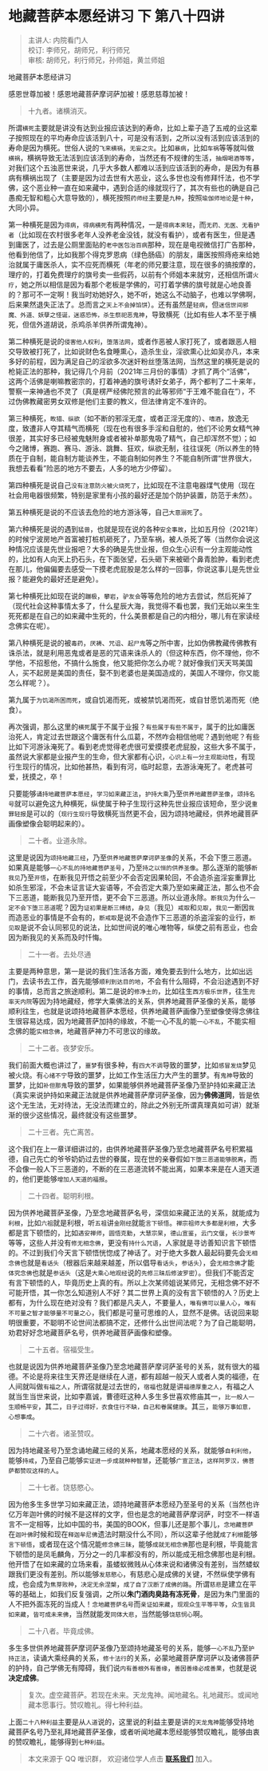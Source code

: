 # 地藏菩萨本愿经讲习 下 第八十四讲

> 主讲人: 内院看门人 <br />
> 校订: 李师兄，胡师兄，利行师兄 <br />
> 审核: 胡师兄，利行师兄，孙师姐，黄兰师姐 <br />

地藏菩萨本愿经讲习

感恩世尊加被！感恩地藏菩萨摩诃萨加被！感恩慈尊加被！

> 十九者。诸横消灭。

所谓`横死`主要就是讲没有达到业报应该达到的寿命，比如上辈子造了五戒的业这辈子按照现在的平均寿命应该活到八十，可是没有活到，之所以没有活到应该活到的寿命是因为横死。世俗人说的`飞来横祸`，`无妄之灾`。比如`暴病`，比如`车祸`等等就叫做`横祸`，横祸导致无法活到应该活到的寿命，当然还有不规律的生活，`抽烟喝酒等等`，对我们这个五浊恶世来说，几乎大多数人都难以活到应该活到的寿命，是因为有暴病有横祸出现了（主要是因为过去世有大恶业，这么多世也没有修拜忏法，也不学佛，这个恶业种一直在如来藏中，遇到合适的缘就现行了，其次有些也的确是自己愚痴无智和粗心大意导致的），横死按照`药师经`主要是`九种`，按照`瑜伽师地论`是`十种`，大同小异。

第一种横死是因为`得病`，`得病横死`有两种情况，一是`得病本来轻`，而`无药、无医、无看护者`（比如现在农村很多老年人没养老金没钱，就没有看护），或者有医生，但是遇到庸医了，过去是公厕里面贴的`老中医包治百病`那种，现在是电视微信打广告那种，他看到他信了，比如我那个得克罗恩病（绿色肠癌）的朋友，庸医按照痔疮来给她治就属于庸医杀人，实不应死而横死（年老的师兄要注意，现在很多的搞按摩的，理疗的，打着免费理疗的旗号卖一些假药，以前有个师姐本来就穷，还相信所谓`火疗`，她之所以相信是因为看那个老板是学佛的，可打着学佛的旗号就是心地良善的？那可不一定啊！我当时劝她好久，她不听，她这么不动脑子，也难以学佛啊，后来果然退失正法了。总而言之`天上不会掉馅饼`）。还有虽然是`轻病`，但`迷信世间邪魔、外道、妖孽之怪诞，迷惑恐怖，杀生祭祀恶鬼神`，导致横死（比如有些人本不至于横死，但信外道胡说，杀鸡杀羊供养所谓鬼神）。

第二种横死是说的`侵害他人权利`，`堕落法网`，或者作恶被人家打死了，或者跟恶人相交导致被打死了，比如说财色名食睡熏心，造杀生业，淫欲熏心比如吴亦凡，本来多好的前程，因为满足自己的淫欲多次迷奸粉丝堕落法网，当然这里的横死是说的枪毙正法的那种，我记得几个月前（2021年三月份的事情）才抓了两个“活佛”，这两个活佛是喇嘛教密宗的，打着神通的旗号诱奸女弟子，两个都判了二十来年，警察一来神通也不灵了（真是楞严经佛陀预言的此等邪师“于王难不能自在”），不过伪佛教藏密男女双修是他们主要的教义，但法律肯定不准许的。

第三种横死，`畋猎、纵欲`（如不断的邪淫无度，或者正淫无度的）、`嗜酒`，放逸无度，致遭非人夺其精气而横死（现在也有很多手淫和自慰的，他们不论男女精气神很差，其实好多已经被鬼魅附身或者被补单那鬼吸了精气，自己却浑然不觉）；如今之赌博，赛跑、赛马、游泳、跳舞、狂欢，纵欲无制，往往误死（所以养生的特质在于自制，能自制方能谈养生，不能自制如何养生？不能自制所谓“世界很大，我想去看看”险恶的地方不要去，人多的地方少停留）。

第四种横死是说自己`没有注意防火被火烧死了`，比如现在不注意电器煤气使用（现在社会用电器很频繁，特别是家里有小孩的最好还是加个防护装置，防范于未然）。

第五种横死是说的不应该去危险的地方游泳等，自己`大意溺死`了。

第六种横死是说的遇到`猛兽`，也就是现在说的各种`安全事故`，比如五月份（2021年）的时候宁波房地产首富被打桩机砸死了，乃至车祸，被人杀死了等（当然你会说这种情况应该是先世业报吧？大多的确是先世业报，但众生心识有一分主观能动性的，比如有人向天上扔石头，在下面张望，石头砸下来被砸个鼻青脸肿，看到老虎在那儿，他偏偏要去感受一下摸老虎屁股是怎么样的一回事，你说这事儿是先世业报？能避免的最好还是避免）。

第七种横死比如现在说的`蹦极`，`攀岩`，`驴友会`等等危险的地方去尝试，然后死掉了（现代社会这种事情太多了，什么星辰大海，我觉得不看也罢，我们无始以来生生死死都是在自己的如来藏中生死的，什么美景都是自己的内相分，哪儿有在家读经念佛实在呢）。

第八种横死是说的被`毒药`，`厌祷`、`咒诅`、`起尸鬼`等之所中害，比如伪佛教藏传佛教有诛杀法，就是利用恶鬼或者是恶的咒语来诛杀人的（但这种东西，你不理他，你不学他，不招惹他，不搞什么施食，他又能把你怎么办呢？就好像我们天天骂美国人，买不起房是美国的责任，娶不到老婆也是美国造成的，美国人不理你，你又能怎么样呢？）。

第九属于`为饥渴所困而死`，或自饥渴而死，或被禁饥渴而死，或自甘愿饥渴而死（绝食）。

再次强调，那么这里的`横死`属于不属于业报？`有些属于有些不属于`，属于的比如庸医治死人，肯定过去世跟这个庸医有什么瓜葛，不然咋会相信他呢？遇到他呢？有些比如下河游泳淹死了。看到老虎觉得老虎很可爱摸摸老虎屁股，这些大多不属于，虽然说大家都是业报产生的生命，但大家都有心识，`心识上有一分主观能动性`，有现行生现行的情况，比如他甚热，看到有河，临时起意，去游泳淹死了。老虎甚可爱，抚摸之，卒！

只要能够`诵持地藏菩萨本愿经`，`学习如来藏正法`，`护持大乘`乃至`供养地藏菩萨圣像`，`颂持名号`就可以避免这九种横死，纵使属于种子生现行这种先世业报应该短命，至少说`重罪轻报`是可以的（`现行生现行`导致横死当然更不会，因为颂持地藏经，供养地藏菩萨画像塑像会聪明起来的）。

> 二十者。业道永除。

这里是说因为`颂持地藏三经`，乃至`供养地藏菩萨摩诃萨圣像`的关系，不会下堕三恶道。如果真是能够`一心不乱的持地藏菩萨圣号`，乃至`持之以恒的供养圣像`。那么逐渐的能够`断我见`乃至`开悟`，在断我见开悟之前至少不会否定因果轮回，不会造杀盗淫妄重罪比如杀生邪淫，不会未证言证大妄语等，不会否定大乘乃至如来藏正法，那么也不会下三恶道，能断我见乃至开悟，更不会下三恶道。所以业道永除。`断我见`为什么`一定不会下堕三恶道`呢？因为`证初果是断三缚结`，`身见`（我见）`戒取`和`见取`，`我见`一断因`我`而造恶业的事情是不会有的，`断戒取`是说不会造作下三恶道的杀盗淫妄的业行，`断见取`是说不会认同邪见的说法，比如世间说的唯心唯物等，纵使之前有恶业，也会因为断我见的关系而及时忏悔。

> 二十一者。去处尽通

主要是两种意思，第一是说的我们生活各方面，难免要去到什么地方，比如出远门，去读书去工作，首先能够`顺利到达目的地`，不会有什么阻碍，不会沿途遇到不好的事情，总而言之旅途顺利。第二是说的`修净土的`，比如往生`西方极乐世界`，往生`兜率天内院`等因为持地藏经，修学大乘佛法的关系，供养地藏菩萨圣像的关系，能够顺利往生，也就是说颂持地藏菩萨本愿经，供养地藏菩萨画像乃至塑像使得念佛往生很容易达成，因为地藏菩萨加持的缘故，不能一心不乱的能`一心不乱`，不能实相念佛的能`实相念佛`，地藏菩萨神力不可思议的缘故。

> 二十二者。夜梦安乐。

我们前面大概也讲过了，`噩梦`有很多种，有`四大不调`导致的噩梦，比如`感冒发烧`梦见被火烧。有`心绪不宁`导致的噩梦，比如工作生活压力大产生的噩梦。有`鬼神`导致的噩梦，比如`补但那鬼`导致的噩梦，如果能够供养地藏菩萨圣像乃至护持如来藏正法（真实来说护持如来藏正法就是供养地藏菩萨摩诃萨圣像，因为**佛佛道同**，皆是依这个无生法，无对待法，无没法而建立的，除此之外别无所谓真理真如可讲）就渐渐的很少这些情况，最终就没有这些噩梦。

> 二十三者。先亡离苦。

这个我们在上一章详细讲过的，由供养地藏菩萨圣像乃至念地藏菩萨名号积累福德，自己先亡的爷爷奶奶过去世的眷属，现在世的亲眷假如`下堕三恶道能够脱离`，而不会像一般人下三恶道的，不断的在三恶道流转不能出离，如果本来是在人道天道的，他们更能够`增加人天道的福报`。

> 二十四者。聪明利根。

因为供养地藏菩萨圣像，乃至念地藏菩萨名号，深信如来藏正法的关系，就能成为`利根`，比如`六祖`就是利根，听`五祖`讲`金刚经`就能`言下顿悟`。`禅宗祖师大多都是利根`，大多都是言下顿悟的，比如`遇安禅师`，`圆悟克勤`，`大慧宗杲`，`德山宣鉴`，`云门文偃`，`长沙景岑`等等，这些人并没有`修无相念佛`，更没有`持什么咒语`，人家就是寻访善知识言下顿悟的。不过到我们今天言下顿悟恍惚成了神话了。对于绝大多数人最起码要先会`无相念佛`也就是`看话头`（根器后来越来越差，所以倡导`看话头`，`参话头`），会`无相念佛`才能`体究念佛`也就是`参话头`（这是`大乘心地观经`说的`先修三昧后修波罗密`）。但我们不能否定有言下顿悟的人，毕竟历史上真的有。所以上次某师姐说某师兄，无相念佛不好不可能开悟，其一你怎么知道别人不好？其二世界上真的没有言下顿悟的人？历史上都有，为什么现在绝对没有？我们都是凡夫人，不要量人，`唯有佛可以量人心`，`唯有不可量之智才能够量不可量之心`，我们都是可量可思维的人，显然不是佛。话说回来聪明很重要，不聪明不论世间法都搞不定，还修什么出世间法呢？为了自己能聪明，劝君好好念地藏菩萨名号，供养地藏菩萨画像和塑像。

> 二十五者。宿福受生。

也就是说因为供养地藏菩萨圣像乃至念地藏菩萨摩诃萨圣号的关系，就有很大的福德。不论是将来往生天界还是继续在人道，都有超越一般天人或者人类的福德，在人间就叫做`有福之人`，所谓宿就是过去世的，`宿福`也就是讲`福德厚重之人`，有福之人就当生当世来说，比如李嘉诚，曹德旺这种人多生多世喜欢修庙其一，`比一般人一生顺畅平安`，其二，`日子过得好，衣食住行不缺，自己和眷属健康`。其三，`能够万事如意，心想事成`。

> 二十六者。诸圣赞叹。

因为持地藏圣号乃至念诵地藏三经的关系，地藏本愿经的关系，就能够`自利利他`，能够`持戒`，乃至自己能够`实证进一步成就种种智慧`，还能够`广宣正法`，`这样阿罗汉，佛菩萨都赞叹这样的人`。

> 二十七者。饶慈愍心。

因为他多生多世学习如来藏正法，颂持地藏菩萨本愿经乃至圣号的关系（当然也许亿万年迦叶佛的时候不是这样的文字，但也是念的地藏菩萨摩诃萨，时空不一样语言不一定相等，比如中国的书，美国的BOOK，但事儿还是那个事儿，`念地藏菩萨`在`迦叶佛`时候和现在`释迦牟尼佛`遗法时期没什么不同），所以这辈子他就`成了利根`能够`言下顿悟`，或者现在这个情况能`修念佛三昧`，能够`成就无相念佛`那也是利根，毕竟能言下顿悟的是凤毛麟角，万分之一的几率都没有的，所以能成无相念佛那也是利根。他开悟了在如来藏的立场来看，虽蝼蚁微贱从心体来说和诸佛没有差别，当然蝼蚁跟我们更没有差别。所以能够`发慈愍心`，有慈悲心是成佛的关键，不然纵使学佛有成，也会成为`焦芽败种`，`决定无余涅槃`，`成了自了汉断了成佛的路`。所谓`慈悲`是建立在平等的基础上，如我们反复强调，之所以**朱门酒肉臭路有冻死骨**，是因为朱门里面的人不把外面冻死的当成人！`念地藏菩萨名号`而`亲证如来藏`，`现观众生平等平等`，`众生皆具如来藏`，`皆可成未来佛`，当然就能发`同体大悲`，当然能够`饶慈悯心`啊。

> 二十八者。毕竟成佛。

多生多世供养地藏菩萨摩诃萨圣像乃至颂持地藏圣号的关系，能够`一心不乱`乃至`护持正法`，读诵大乘经典的关系，`修十法行`的关系，必蒙地藏菩萨摩诃萨以及诸佛菩萨的护持，自己学佛无有障碍，我们说`内有善根外有善缘`，`善因善缘必成善果`，也就是说**决定成佛**。

> 复次。虚空藏菩萨。若现在未来。天龙鬼神。闻地藏名。礼地藏形。或闻地藏本愿事行。赞叹瞻礼。得七种利益。

上面`二十八种利益`主要是从`人道`说的，这里说的利益主要是讲的`天龙鬼神`能够受持地藏菩萨名号乃至礼拜地藏菩萨圣像，或者听闻地藏本愿经能够赞叹瞻礼，能够由衷的赞叹瞻礼，能够得到`七种利益`。

> 本文来源于 QQ 唯识群， 欢迎诸位学人点击 **[联系我们](https://mp.weixin.qq.com/s/lZCfWjmLjgNR165Tx4_bCQ)** 加入。
